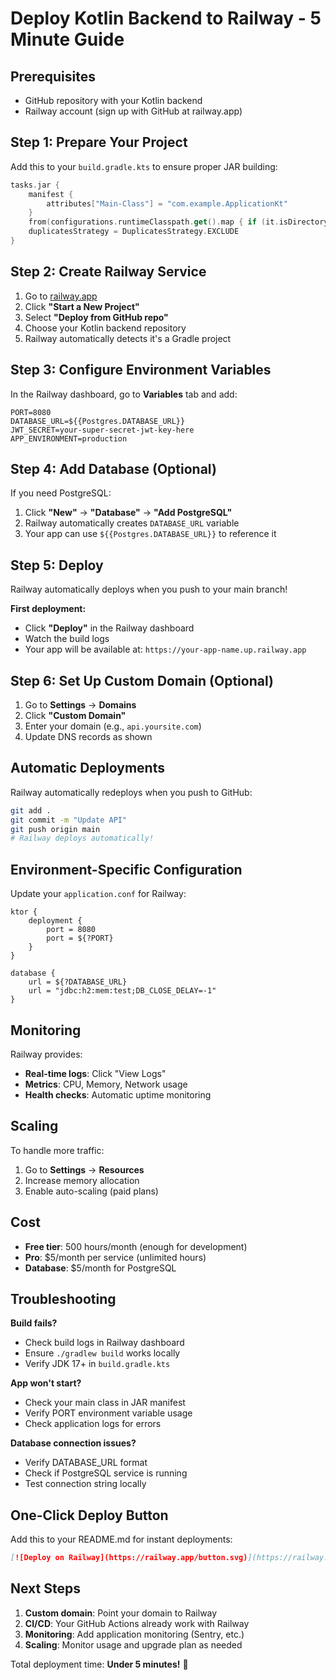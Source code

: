 # Deploy Kotlin Backend to Railway - 5 Minute Guide

## Prerequisites
- GitHub repository with your Kotlin backend
- Railway account (sign up with GitHub at railway.app)

## Step 1: Prepare Your Project

Add this to your `build.gradle.kts` to ensure proper JAR building:

```kotlin
tasks.jar {
    manifest {
        attributes["Main-Class"] = "com.example.ApplicationKt"
    }
    from(configurations.runtimeClasspath.get().map { if (it.isDirectory) it else zipTree(it) })
    duplicatesStrategy = DuplicatesStrategy.EXCLUDE
}
```

## Step 2: Create Railway Service

1. Go to [railway.app](https://railway.app)
2. Click **"Start a New Project"**
3. Select **"Deploy from GitHub repo"**
4. Choose your Kotlin backend repository
5. Railway automatically detects it's a Gradle project

## Step 3: Configure Environment Variables

In the Railway dashboard, go to **Variables** tab and add:

```env
PORT=8080
DATABASE_URL=${{Postgres.DATABASE_URL}}
JWT_SECRET=your-super-secret-jwt-key-here
APP_ENVIRONMENT=production
```

## Step 4: Add Database (Optional)

If you need PostgreSQL:
1. Click **"New"** → **"Database"** → **"Add PostgreSQL"**
2. Railway automatically creates `DATABASE_URL` variable
3. Your app can use `${{Postgres.DATABASE_URL}}` to reference it

## Step 5: Deploy

Railway automatically deploys when you push to your main branch!

**First deployment:**
- Click **"Deploy"** in the Railway dashboard
- Watch the build logs
- Your app will be available at: `https://your-app-name.up.railway.app`

## Step 6: Set Up Custom Domain (Optional)

1. Go to **Settings** → **Domains**
2. Click **"Custom Domain"**
3. Enter your domain (e.g., `api.yoursite.com`)
4. Update DNS records as shown

## Automatic Deployments

Railway automatically redeploys when you push to GitHub:

```bash
git add .
git commit -m "Update API"
git push origin main
# Railway deploys automatically!
```

## Environment-Specific Configuration

Update your `application.conf` for Railway:

```hocon
ktor {
    deployment {
        port = 8080
        port = ${?PORT}
    }
}

database {
    url = ${?DATABASE_URL}
    url = "jdbc:h2:mem:test;DB_CLOSE_DELAY=-1"
}
```

## Monitoring

Railway provides:
- **Real-time logs**: Click "View Logs"
- **Metrics**: CPU, Memory, Network usage
- **Health checks**: Automatic uptime monitoring

## Scaling

To handle more traffic:
1. Go to **Settings** → **Resources**
2. Increase memory allocation
3. Enable auto-scaling (paid plans)

## Cost

- **Free tier**: 500 hours/month (enough for development)
- **Pro**: $5/month per service (unlimited hours)
- **Database**: $5/month for PostgreSQL

## Troubleshooting

**Build fails?**
- Check build logs in Railway dashboard
- Ensure `./gradlew build` works locally
- Verify JDK 17+ in `build.gradle.kts`

**App won't start?**
- Check your main class in JAR manifest
- Verify PORT environment variable usage
- Check application logs for errors

**Database connection issues?**
- Verify DATABASE_URL format
- Check if PostgreSQL service is running
- Test connection string locally

## One-Click Deploy Button

Add this to your README.md for instant deployments:

```markdown
[![Deploy on Railway](https://railway.app/button.svg)](https://railway.app/new/template/your-template-id)
```

## Next Steps

1. **Custom domain**: Point your domain to Railway
2. **CI/CD**: Your GitHub Actions already work with Railway
3. **Monitoring**: Add application monitoring (Sentry, etc.)
4. **Scaling**: Monitor usage and upgrade plan as needed

Total deployment time: **Under 5 minutes!** 🚀